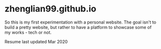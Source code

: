 # zhenglian99.github.io

So this is my first experimentation with a personal website. The goal isn't to
build a pretty website, but rather to have a platform to showcase some of my
works - tech or not.

Resume last updated Mar 2020
